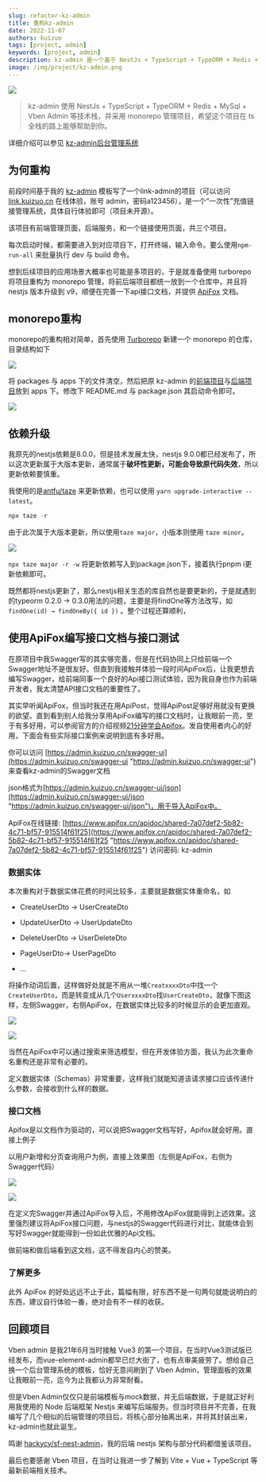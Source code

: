 ```yaml
---
slug: refactor-kz-admin
title: 重构kz-admin
date: 2022-11-07
authors: kuizuo
tags: [project, admin]
keywords: [project, admin]
description: kz-admin 是一个基于 NestJs + TypeScript + TypeORM + Redis + MySql + Vben Admin 编写的一款前后端分离的权限管理系统
image: /img/project/kz-admin.png
---
```


![](https://img.kuizuo.cn/logo_irKdpu5Epv.png)

> kz-admin 使用 NestJs + TypeScript + TypeORM + Redis + MySql + Vben Admin
> 等技术栈，并采用 monorepo 管理项目，希望这个项目在 ts 全栈的路上能够帮助到你。

详细介绍可以参见 [kz-admin后台管理系统](/kz-admin)

## 为何重构

前段时间基于我的 [kz-admin](https://github.com/babiwawa/kz-admin "kz-admin")
模板写了一个link-admin的项目（可以访问 [link.kuizuo.cn](http://link.kuizuo.cn/ "link.kuizuo.cn") 在线体验，账号 admin，密码a123456），是一个“一次性”充值链接管理系统，具体自行体验即可（项目未开源）。

该项目有前端管理页面，后端服务，和一个链接使用页面，共三个项目。

每次启动时候，都需要进入到对应项目下，打开终端，输入命令。要么使用`npm-run-all` 来批量执行 dev 与 build 命令。

想到后续项目的应用场景大概率也可能是多项目的，于是就准备使用 turborepo 将项目重构为 monorepo 管理，将前后端项目都统一放到一个仓库中，并且将 nestjs 版本升级到 v9，顺便在完善一下api接口文档，并提供 [ApiFox](https://www.apifox.cn/ "ApiFox") 文档。

<!-- truncate -->

## monorepo重构

monorepo的重构相对简单，首先使用 [Turborepo](https://turbo.build/repo/docs/getting-started/create-new "Turborepo") 新建一个 monorepo 的仓库，目录结构如下

![](https://img.kuizuo.cn/image_Svd1WZKBdf.png)

将 packages 与 apps 下的文件清空，然后把原 kz-admin 的[前端项目](https://github.com/babiwawa/kz-vue-admin)与[后端项目](https://github.com/babiwawa/kz-nest-admin)放到 apps 下。修改下 README.md 与 package.json 其启动命令即可。

![](https://img.kuizuo.cn/image_eYL2rKrakb.png)

## 依赖升级

我原先的nestjs依赖是8.0.0，但是技术发展太快，nestjs
9.0.0都已经发布了，所以这次更新属于大版本更新，通常属于**破坏性更新，可能会导致原代码失效**，所以更新依赖要慎重。

我使用的是[antfu/taze](https://github.com/antfu/taze "antfu/taze") 来更新依赖，也可以使用 `yarn upgrade-interactive -- latest`。

```javascript
npx taze -r
```

由于此次属于大版本更新，所以使用`taze major`，小版本则使用 `taze minor`。

![](https://img.kuizuo.cn/image_xJ_Bh1NZih.png)

`npx taze major -r -w` 将更新依赖写入到package.json下，接着执行pnpm i更新依赖即可。

既然都将nestjs更新了，那么nestjs相关生态的库自然也是要更新的，于是就遇到的typeorm 0.2.0 → 0.3.0用法的问题，主要是将findOne等方法改写，如 `findOne(id) → findOneBy({ id })` 。整个过程还算顺利，

## 使用ApiFox编写接口文档与接口测试

在原项目中我Swagger写的其实够完善，但是在代码协同上只给前端一个Swagger地址不是很友好。但直到我接触并体验一段时间ApiFox后，让我更想去编写Swagger，给前端同事一个良好的Api接口测试体验，因为我自身也作为前端开发者，我太清楚API接口文档的重要性了。

其实早听闻ApiFox，但当时我还在用ApiPost，觉得ApiPost足够好用就没有更换的欲望。直到看到别人给我分享用ApiFox编写的接口文档时，让我眼前一亮，至于有多好用，可以参阅官方的介绍视频[21分钟学会Apifox](https://www.bilibili.com/video/BV1ae4y1y7bf "21分钟学会Apifox")。发自使用者内心的好用，下面会有些实际接口案例来说明到底有多好用。

你可以访问 [https://admin.kuizuo.cn/swagger-ui](https://admin.kuizuo.cn/swagger-ui "https://admin.kuizuo.cn/swagger-ui") 来查看kz-admin的Swagger文档

json格式为[https://admin.kuizuo.cn/swagger-ui/json](https://admin.kuizuo.cn/swagger-ui/json "https://admin.kuizuo.cn/swagger-ui/json")，用于导入ApiFox中。

ApiFox在线链接: [https://www.apifox.cn/apidoc/shared-7a07def2-5b82-4c71-bf57-915514f61f25](https://www.apifox.cn/apidoc/shared-7a07def2-5b82-4c71-bf57-915514f61f25 "https://www.apifox.cn/apidoc/shared-7a07def2-5b82-4c71-bf57-915514f61f25") 访问密码: kz-admin

### 数据实体

本次重构对于数据实体花费的时间比较多，主要就是数据实体重命名，如

- CreateUserDto → UserCreateDto

- UpdateUserDto → UserUpdateDto

- DeleteUserDto → UserDeleteDto

- PageUserDto→ UserPageDto

- ...

将操作动词后置，这样做好处就是不用从一堆`CreatxxxxDto`中找一个`CreateUserDto`，而是转变成从几个`UserxxxxDto`找`UserCreateDto`，就像下图这样，左侧Swagger，右侧ApiFox，在数据实体比较多的时候显示的会更加直观。

![](https://img.kuizuo.cn/image_a4g_9OfyUw.png)

![](https://img.kuizuo.cn/image_avg9_2fE5G.png)

当然在ApiFox中可以通过搜索来筛选模型，但在开发体验方面，我认为此次重命名重构还是非常有必要的。

定义数据实体（Schemas）非常重要，这样我们就能知道该请求接口应该传递什么参数，会接收到什么样的数据。

### 接口文档

Apifox是以文档作为驱动的，可以说把Swagger文档写好，Apifox就会好用。直接上例子

以用户新增和分页查询用户为例，直接上效果图（左侧是ApiFox，右侧为Swagger代码）

![](https://img.kuizuo.cn/image_Zs3cEmA7KD.png)

![](https://img.kuizuo.cn/image_WLjlJRNBlH.png)

在定义完Swagger并通过ApiFox导入后，不用修改ApiFox就能得到上述效果。这里强烈建议将ApiFox接口问题，与nestjs的Swagger代码进行对比，就能体会到写好Swagger就能得到一份如此优雅的Api文档。

做前端和做后端看到这文档，这不得发自内心的赞美。

### 了解更多

此外 ApiFox 的好处远远不止于此，篇幅有限，好东西不是一句两句就能说明白的东西，建议自行体验一番，绝对会有不一样的收获。

## 回顾项目

Vben admin 是我21年6月当时接触 Vue3 的第一个项目，在当时Vue3测试版已经发布，而vue-element-admin都早已烂大街了，也有点审美疲劳了。想给自己换一个后台管理系统的模板，恰好无意间刷到了 Vben Admin，管理面板的效果让我眼前一亮，迄今为止我都认为非常耐看。

但是Vben Admin仅仅只是前端模板与mock数据，并无后端数据，于是就正好利用我使用的 Node 后端框架 Nestjs 来编写后端服务。但当时项目并不完善，在我编写了几个相似的后端管理的项目后，将核心部分抽离出来，并将其封装出来，kz-admin也就此诞生。

鸣谢 [hackycy/sf-nest-admin](https://github.com/hackycy/sf-nest-admin)，我的后端 nestjs 架构与部分代码都借鉴该项目。

最后也要感谢 Vben 项目，在当时让我进一步了解到 Vite + Vue + TypeScript 等最新前端相关技术。
